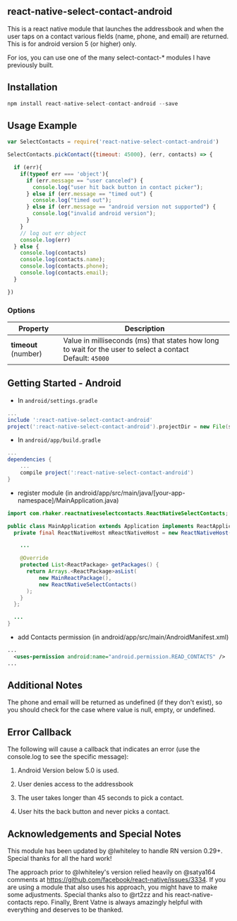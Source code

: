 ## react-native-select-contact-android

This is a react native module that launches the addressbook and when the user taps on a contact various fields (name, phone, and email) are returned. This is for android version 5 (or higher) only.

For ios, you can use one of the many select-contact-* modules I have previously built.  

## Installation

```js
npm install react-native-select-contact-android --save
```

## Usage Example

```js
var SelectContacts = require('react-native-select-contact-android')

SelectContacts.pickContact({timeout: 45000}, (err, contacts) => {

  if (err){
    if(typeof err === 'object'){
      if (err.message == "user canceled") {
        console.log("user hit back button in contact picker");
      } else if (err.message == "timed out") {
        console.log("timed out");
      } else if (err.message == "android version not supported") {
        console.log("invalid android version");
      }
    }
    // log out err object
    console.log(err)
  } else {
    console.log(contacts)
    console.log(contacts.name);
    console.log(contacts.phone);
    console.log(contacts.email);
  }

})
```

### Options

| Property  | Description  |
|---|---|
|  **timeout** (number)  |  Value in milliseconds (ms) that states how long to wait for the user to select a contact <br/> Default: `45000` |  


## Getting Started - Android
* In `android/settings.gradle`
```gradle
...
include ':react-native-select-contact-android'
project(':react-native-select-contact-android').projectDir = new File(settingsDir, '../node_modules/react-native-select-contact-android/android')
```

* In `android/app/build.gradle`
```gradle
...
dependencies {
    ...
    compile project(':react-native-select-contact-android')
}
```

* register module (in android/app/src/main/java/[your-app-namespace]/MainApplication.java)
```java
import com.rhaker.reactnativeselectcontacts.ReactNativeSelectContacts; // <------ add import

public class MainApplication extends Application implements ReactApplication {
  private final ReactNativeHost mReactNativeHost = new ReactNativeHost(this) {

    ...

    @Override
    protected List<ReactPackage> getPackages() {
      return Arrays.<ReactPackage>asList(
          new MainReactPackage(),
          new ReactNativeSelectContacts()
      );
    }
  };

  ...
}
```

* add Contacts permission (in android/app/src/main/AndroidManifest.xml)
```xml
...
  <uses-permission android:name="android.permission.READ_CONTACTS" />
...
```
## Additional Notes

The phone and email will be returned as undefined (if they don't exist), so you should check for the case where value is null, empty, or undefined.

## Error Callback

The following will cause a callback that indicates an error (use the console.log to see the specific message):

1) Android Version below 5.0 is used.

2) User denies access to the addressbook

3) The user takes longer than 45 seconds to pick a contact.

4) User hits the back button and never picks a contact.

## Acknowledgements and Special Notes

This module has been updated by @lwhiteley to handle RN version 0.29+. Special thanks for all the hard work!

The approach prior to @lwhiteley's version relied heavily on @satya164 comments at https://github.com/facebook/react-native/issues/3334. If you are using a module that also uses his approach, you might have to make some adjustments. Special thanks also to @rt2zz and his react-native-contacts repo. Finally,
Brent Vatne is always amazingly helpful with everything and deserves to be thanked.
